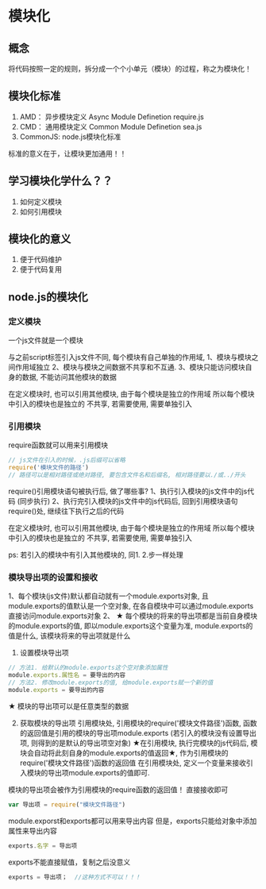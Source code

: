 # 模块化

## 概念
将代码按照一定的规则，拆分成一个个小单元（模块）的过程，称之为模块化！

## 模块化标准
1. AMD： 异步模块定义  Async Module Definetion  require.js
2. CMD： 通用模块定义  Common Module Definetion  sea.js
3. CommonJS: node.js模块化标准

标准的意义在于，让模块更加通用！！

## 学习模块化学什么？？
1. 如何定义模块
2. 如何引用模块

## 模块化的意义
1. 便于代码维护
2. 便于代码复用

## node.js的模块化

### 定义模块
一个js文件就是一个模块

与之前script标签引入js文件不同, 每个模块有自己单独的作用域, 
1、模块与模块之间作用域独立
2、模块与模块之间数据不共享和不互通.
3、模块只能访问模块自身的数据, 不能访问其他模块的数据

在定义模块时, 也可以引用其他模块, 由于每个模块是独立的作用域 所以每个模块中引入的模块也是独立的 不共享, 若需要使用, 需要单独引入

### 引用模块
require函数就可以用来引用模块
```js
// js文件在引入的时候，.js后缀可以省略
require('模块文件的路径')
// 路径可以是相对路径或绝对路径, 要包含文件名和后缀名, 相对路径要以./或../开头
```


require()引用模块语句被执行后, 做了哪些事? 
1、执行引入模块的js文件中的js代码 (同步执行)
2、执行完引入模块的js文件中的js代码后, 回到引用模块语句require()处, 继续往下执行之后的代码

在定义模块时, 也可以引用其他模块, 由于每个模块是独立的作用域 所以每个模块中引入的模块也是独立的 不共享, 若需要使用, 需要单独引入

ps: 若引入的模块中有引入其他模块的, 同1. 2.步一样处理

### 模块导出项的设置和接收

1、每个模块(js文件)默认都自动就有一个module.exports对象, 且module.exports的值默认是一个空对象, 在各自模块中可以通过module.exports直接访问module.exports对象
2、 ★ 每个模块的将来的导出项都是当前自身模块的module.exports的值, 即以module.exports这个变量为准, module.exports的值是什么, 该模块将来的导出项就是什么

1. 设置模块导出项
```js
// 方法1. 给默认的module.exports这个空对象添加属性
module.exports.属性名 = 要导出的内容
// 方法2. 修改module.exports的值, 给module.exports赋一个新的值
module.exports = 要导出的内容
```
★ 模块的导出项可以是任意类型的数据

2. 获取模块的导出项
引用模块处, 引用模块的require('模块文件路径')函数, 函数的返回值是引用的模块的导出项module.exports (若引入的模块没有设置导出项, 则得到的是默认的导出项空对象)
★在引用模块, 执行完模块的js代码后, 模块会自动将此刻自身的module.exports的值返回★, 作为引用模块的require('模块文件路径')函数的返回值
在引用模块处, 定义一个变量来接收引入模块的导出项module.exports的值即可.

模块的导出项会被作为引用模块的require函数的返回值！ 直接接收即可
```js
var 导出项 = require("模块文件路径")
```


module.exporst和exports都可以用来导出内容
但是，exports只能给对象中添加属性来导出内容
```js
exports.名字 = 导出项
```
exports不能直接赋值，复制之后没意义
```js
exports = 导出项；  //这种方式不可以！！！
```
